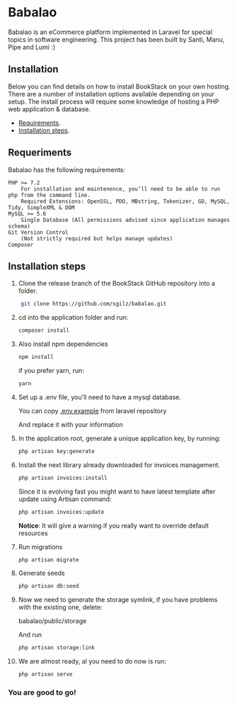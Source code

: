 # Babalao

Babalao is an eCommerce platform implemented in Laravel for special topics in software engineering. This project has been built by Santi, Manu, Pipe and Lumi :)


## Installation

Below you can find details on how to install BookStack on your own hosting. There are a number of installation options available depending on your setup. The install process will require some knowledge of hosting a PHP web application & database.

- [Requirements](#reqs).
- [Installation steps](#inst).



## <a name="reqs"></a>Requeriments
Babalao has the following requirements:

    PHP >= 7.2
        For installation and maintenence, you’ll need to be able to run php from the command line.
        Required Extensions: OpenSSL, PDO, MBstring, Tokenizer, GD, MySQL, Tidy, SimpleXML & DOM
    MySQL >= 5.6
        Single Database (All permissions advised since application manages schema)
    Git Version Control
        (Not strictly required but helps manage updates)
    Composer


## <a name="inst"></a>Installation steps

1. Clone the release branch of the BookStack GitHub repository into a folder.

~~~bash
    git clone https://github.com/sgilz/babalao.git
~~~

2. cd into the application folder and run:

    ~~~bash
    composer install
    ~~~


3. Also install npm dependencies

    ~~~bash
    npm install
    ~~~

    if you prefer yarn, run:

    ~~~bash
    yarn
    ~~~

4. Set up a .env file, you'll need to have a mysql database.

    You can copy [.env.example](https://github.com/laravel/laravel/blob/master/.env.example) from laravel repository

    And replace it with your information

5. In the application root, generate a unique application key, by running:

    ~~~bash
    php artisan key:generate 
    ~~~

6. Install the next library already downloaded for invoices management.

    ~~~bash
    php artisan invoices:install
    ~~~
    Since it is evolving fast you might want to have latest template after update using Artisan command:

    ~~~bash
    php artisan invoices:update
    ~~~
    **Notice**: It will give a warning if you really want to override default resources

7. Run migrations

    ~~~bash
    php artisan migrate
    ~~~

8. Generate seeds

    ~~~bash
    php artisan db:seed
    ~~~

9. Now we need to generate the storage symlink, if you have problems with the existing one, delete:


    babalao/public/storage

    And run 

    ~~~bash
    php artisan storage:link
    ~~~

10. We are almost ready, al you need to do now is run:

    ~~~bash
    php artisan serve
    ~~~

### **You are good to go!**
